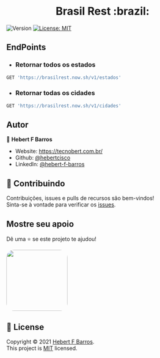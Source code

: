 <h1 align="center">Brasil Rest :brazil:</h1>
<p>
  <img alt="Version" src="https://img.shields.io/badge/version-1.0.0-blue.svg?cacheSeconds=2592000" />
  <a href="LICENSE" target="_blank">
    <img alt="License: MIT" src="https://img.shields.io/badge/License-MIT-yellow.svg" />
  </a>

</p>

## EndPoints

- ### Retornar todos os estados

```sh
GET 'https://brasilrest.now.sh/v1/estados'
```

- ### Retornar todas os cidades

```sh
GET 'https://brasilrest.now.sh/v1/cidades'
```

## Autor

👤 **Hebert F Barros**

- Website: https://tecnobert.com.br/
- Github: [@hebertcisco](https://github.com/hebertcisco)
- LinkedIn: [@hebert-f-barros](https://linkedin.com/in/hebert-f-barros)

## 🤝 Contribuindo

Contribuições, issues e pulls de recursos são bem-vindos! <br /> Sinta-se à vontade para verificar os [issues](issues).

## Mostre seu apoio

Dê uma ⭐️ se este projeto te ajudou!

<a  href="https://www.patreon.com/hebertfbarros">
  <img style="border-radius:20px;" src="https://c5.patreon.com/external/logo/become_a_patron_button@2x.png" width="160">
</a>

## 📝 License

Copyright © 2021 [Hebert F Barros](https://github.com/hebertcisco).<br />
This project is [MIT](LICENSE) licensed.
